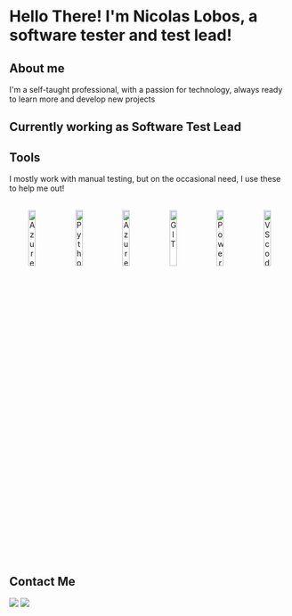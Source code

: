 # Hello There! I'm Nicolas Lobos, a software tester and test lead!

## About me
I'm a self-taught professional, with a passion for technology, always ready to learn more and develop new projects

## Currently working as Software Test Lead

## Tools
I mostly work with manual testing, but on the occasional need, I use these to help me out!

<div style="display: inline_block" align="center"><br>
  <img align="center" alt="Azure-SQL" width="16%"src="https://cdn.jsdelivr.net/gh/devicons/devicon@latest/icons/azuresqldatabase/azuresqldatabase-original.svg">
  <img align="center" alt="Python" width="16%" src="https://cdn.jsdelivr.net/gh/devicons/devicon@latest/icons/python/python-original.svg" />
  <img align="center" alt="Azure" width="16%" src="https://cdn.jsdelivr.net/gh/devicons/devicon@latest/icons/azure/azure-original.svg">
  <img align="center" alt="GIT" width="16%" src="https://cdn.jsdelivr.net/gh/devicons/devicon@latest/icons/git/git-original.svg">
  <img align="center" alt="PowerShell" width="16%" src="https://cdn.jsdelivr.net/gh/devicons/devicon@latest/icons/powershell/powershell-original.svg" />
  <img align="center" alt="VScode" width="16%" src="https://cdn.jsdelivr.net/gh/devicons/devicon@latest/icons/vscode/vscode-original.svg" />
</div>

## Contact Me

<div>
  <a href = "mailto:nicolasrlobos@gmail.com"><img src="https://img.shields.io/badge/-Gmail-%23333?style=for-the-badge&logo=gmail&logoColor=white" target="_blank"></a>
  <a href="https://br.linkedin.com/in/nicolas-lobos" target="_blank"><img src="https://img.shields.io/badge/-LinkedIn-%230077B5?style=for-the-badge&logo=linkedin&logoColor=white" target="_blank"></a> 
</div>


<!---
NicolasLobosDEV/NicolasLobosDEV is a ✨ special ✨ repository because its `README.md` (this file) appears on your GitHub profile.
You can click the Preview link to take a look at your changes.
--->
